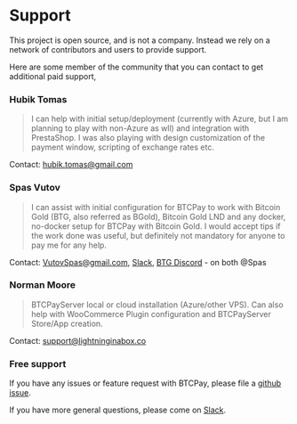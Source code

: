 # Support

This project is open source, and is not a company. Instead we rely on a network of contributors and users to provide support.

Here are some member of the community that you can contact to get additional paid support,

### Hubik Tomas

> I can help with initial setup/deployment (currently with Azure, but I am planning to play with non-Azure as wll) and integration with PrestaShop. I was also playing with design customization of the payment window, scripting of exchange rates etc.

Contact: hubik.tomas@gmail.com

### Spas Vutov

> I can assist with initial configuration for BTCPay to work with Bitcoin Gold (BTG, also referred as BGold), Bitcoin Gold LND and any docker, no-docker setup for BTCPay with Bitcoin Gold. I would accept tips if the work done was useful, but definitely not mandatory for anyone to pay me for any help.

Contact: VutovSpas@gmail.com, [Slack](http://slack.forkbitpay.ninja/), [BTG Discord](https://forum.bitcoingold.org/t/btg-discord-invite/138) - on both @Spas

### Norman Moore

> BTCPayServer local or cloud installation (Azure/other VPS).  Can also help with WooCommerce Plugin configuration and BTCPayServer Store/App creation.  

Contact: support@lightninginabox.co

### Free support

If you have any issues or feature request with BTCPay, please file a [github issue](https://github.com/btcpayserver/btcpayserver/issues).

If you have more general questions, please come on [Slack](http://slack.forkbitpay.ninja/).
